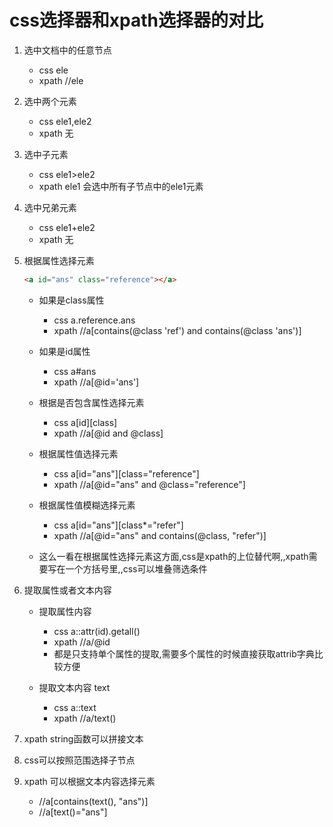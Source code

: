 # css选择器和xpath选择器的对比
1. 选中文档中的任意节点
    - css ele
    - xpath //ele

2. 选中两个元素
    - css ele1,ele2
    - xpath 无

3. 选中子元素
    - css ele1>ele2
    - xpath ele1 会选中所有子节点中的ele1元素

4. 选中兄弟元素
    - css ele1+ele2 
    - xpath 无

5. 根据属性选择元素
    ```html
    <a id="ans" class="reference"></a> 
    ```
    - 如果是class属性
        - css a.reference.ans 
        - xpath //a[contains(@class 'ref') and contains(@class 'ans')]
    
    - 如果是id属性
        - css a#ans
        - xpath //a[@id='ans']

    - 根据是否包含属性选择元素
        - css a[id][class]
        - xpath //a[@id and @class]

    - 根据属性值选择元素
        - css a[id="ans"][class="reference"]
        - xpath //a[@id="ans" and @class="reference"]
    
    - 根据属性值模糊选择元素
        - css a[id="ans"][class*="refer"]
        - xpath //a[@id="ans" and contains(@class, "refer")]

    - 这么一看在根据属性选择元素这方面,css是xpath的上位替代啊,,xpath需要写在一个方括号里,,css可以堆叠筛选条件

6. 提取属性或者文本内容
    - 提取属性内容 <a id="ans" class="reference"></a>
        - css a::attr(id).getall()
        - xpath //a/@id
        - 都是只支持单个属性的提取,需要多个属性的时候直接获取attrib字典比较方便

    - 提取文本内容 <a id="ans">text</a>
        - css a::text
        - xpath //a/text()

7. xpath string函数可以拼接文本
8. css可以按照范围选择子节点
9. xpath 可以根据文本内容选择元素
    - //a[contains(text(), "ans")]
    - //a[text()="ans"]


